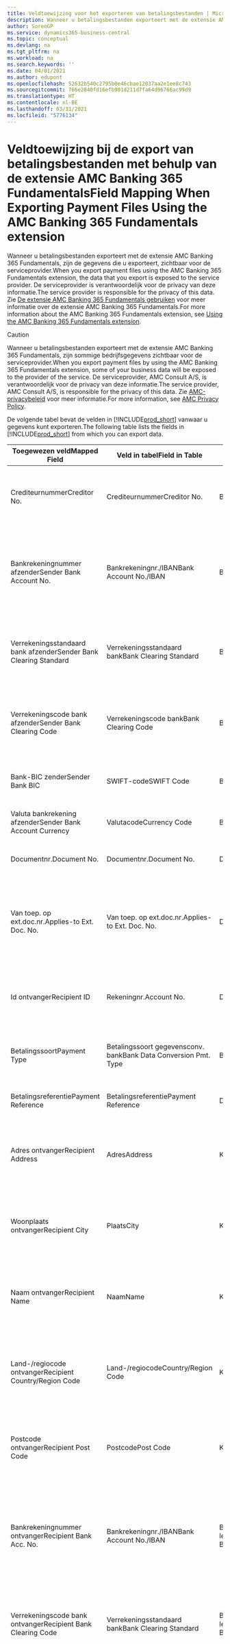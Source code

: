 ```yaml
---
title: Veldtoewijzing voor het exporteren van betalingsbestanden | Microsoft Docs
description: Wanneer u betalingsbestanden exporteert met de extensie AMC Banking 365 Fundamentals, zijn de gegevens die u exporteert, zichtbaar voor de serviceprovider.
author: SorenGP
ms.service: dynamics365-business-central
ms.topic: conceptual
ms.devlang: na
ms.tgt_pltfrm: na
ms.workload: na
ms.search.keywords: ''
ms.date: 04/01/2021
ms.author: edupont
ms.openlocfilehash: 52632b540c2795b0e46cbae12037aa2e1ee8c743
ms.sourcegitcommit: 766e2840fd16efb901d211d7fa64d96766ac99d9
ms.translationtype: HT
ms.contentlocale: nl-BE
ms.lasthandoff: 03/31/2021
ms.locfileid: "5776134"
---
```

# <a name="field-mapping-when-exporting-payment-files-using-the-amc-banking-365-fundamentals-extension"></a><span data-ttu-id="d331c-103">Veldtoewijzing bij de export van betalingsbestanden met behulp van de extensie AMC Banking 365 Fundamentals</span><span class="sxs-lookup"><span data-stu-id="d331c-103">Field Mapping When Exporting Payment Files Using the AMC Banking 365 Fundamentals extension</span></span>
<span data-ttu-id="d331c-104">Wanneer u betalingsbestanden exporteert met de extensie AMC Banking 365 Fundamentals, zijn de gegevens die u exporteert, zichtbaar voor de serviceprovider.</span><span class="sxs-lookup"><span data-stu-id="d331c-104">When you export payment files using the AMC Banking 365 Fundamentals extension, the data that you export is exposed to the service provider.</span></span> <span data-ttu-id="d331c-105">De serviceprovider is verantwoordelijk voor de privacy van deze informatie.</span><span class="sxs-lookup"><span data-stu-id="d331c-105">The service provider is responsible for the privacy of this data.</span></span> <span data-ttu-id="d331c-106">Zie [De extensie AMC Banking 365 Fundamentals gebruiken](ui-extensions-amc-banking.md) voor meer informatie over de extensie AMC Banking 365 Fundamentals.</span><span class="sxs-lookup"><span data-stu-id="d331c-106">For more information about the AMC Banking 365 Fundamentals extension, see [Using the AMC Banking 365 Fundamentals extension](ui-extensions-amc-banking.md).</span></span>  

> [!CAUTION]  
>  <span data-ttu-id="d331c-107">Wanneer u betalingsbestanden exporteert met de extensie AMC Banking 365 Fundamentals, zijn sommige bedrijfsgegevens zichtbaar voor de serviceprovider.</span><span class="sxs-lookup"><span data-stu-id="d331c-107">When you export payment files by using the AMC Banking 365 Fundamentals extension, some of your business data will be exposed to the provider of the service.</span></span> <span data-ttu-id="d331c-108">De serviceprovider, AMC Consult A/S, is verantwoordelijk voor de privacy van deze informatie.</span><span class="sxs-lookup"><span data-stu-id="d331c-108">The service provider, AMC Consult A/S, is responsible for the privacy of this data.</span></span> <span data-ttu-id="d331c-109">Zie [AMC-privacybeleid](https://go.microsoft.com/fwlink/?LinkId=510158) voor meer informatie.</span><span class="sxs-lookup"><span data-stu-id="d331c-109">For more information, see [AMC Privacy Policy](https://go.microsoft.com/fwlink/?LinkId=510158).</span></span>  

<span data-ttu-id="d331c-110">De volgende tabel bevat de velden in [!INCLUDE[prod_short](includes/prod_short.md)] vanwaar u gegevens kunt exporteren.</span><span class="sxs-lookup"><span data-stu-id="d331c-110">The following table lists the fields in [!INCLUDE[prod_short](includes/prod_short.md)] from which you can export data.</span></span>  

|<span data-ttu-id="d331c-111">Toegewezen veld</span><span class="sxs-lookup"><span data-stu-id="d331c-111">Mapped Field</span></span>|<span data-ttu-id="d331c-112">Veld in tabel</span><span class="sxs-lookup"><span data-stu-id="d331c-112">Field in Table</span></span>|<span data-ttu-id="d331c-113">Tafel</span><span class="sxs-lookup"><span data-stu-id="d331c-113">Table</span></span>|<span data-ttu-id="d331c-114">Omschrijving</span><span class="sxs-lookup"><span data-stu-id="d331c-114">Description</span></span>|  
|------------------|--------------------|-----------|---------------------------------------|  
|<span data-ttu-id="d331c-115">Crediteurnummer</span><span class="sxs-lookup"><span data-stu-id="d331c-115">Creditor No.</span></span>|<span data-ttu-id="d331c-116">Crediteurnummer</span><span class="sxs-lookup"><span data-stu-id="d331c-116">Creditor No.</span></span>|<span data-ttu-id="d331c-117">Bankrekening</span><span class="sxs-lookup"><span data-stu-id="d331c-117">Bank Account</span></span>|<span data-ttu-id="d331c-118">De identificatie die door uw bank aan uw bedrijf is toegewezen om betalingen te innen</span><span class="sxs-lookup"><span data-stu-id="d331c-118">The identifier assigned to your company by your bank to collect payments</span></span>|  
|<span data-ttu-id="d331c-119">Bankrekeningnummer afzender</span><span class="sxs-lookup"><span data-stu-id="d331c-119">Sender Bank Account No.</span></span>|<span data-ttu-id="d331c-120">Bankrekeningnr./IBAN</span><span class="sxs-lookup"><span data-stu-id="d331c-120">Bank Account No./IBAN</span></span>|<span data-ttu-id="d331c-121">Bankrekening</span><span class="sxs-lookup"><span data-stu-id="d331c-121">Bank Account</span></span>|<span data-ttu-id="d331c-122">Het bankrekeningnummer van uw bedrijf (IBAN of ander) dat is opgegeven op de bankrekeningkaart</span><span class="sxs-lookup"><span data-stu-id="d331c-122">Your company's bank account number (IBAN or other) that is specified on the bank account card</span></span>|  
|<span data-ttu-id="d331c-123">Verrekeningsstandaard bank afzender</span><span class="sxs-lookup"><span data-stu-id="d331c-123">Sender Bank Clearing Standard</span></span>|<span data-ttu-id="d331c-124">Verrekeningsstandaard bank</span><span class="sxs-lookup"><span data-stu-id="d331c-124">Bank Clearing Standard</span></span>|<span data-ttu-id="d331c-125">Bankrekening</span><span class="sxs-lookup"><span data-stu-id="d331c-125">Bank Account</span></span>|<span data-ttu-id="d331c-126">Het nationale banknamenregister dat voor de bankrekening van de afzender wordt gebruikt</span><span class="sxs-lookup"><span data-stu-id="d331c-126">The national bank names register used for the sender bank account</span></span>|  
|<span data-ttu-id="d331c-127">Verrekeningscode bank afzender</span><span class="sxs-lookup"><span data-stu-id="d331c-127">Sender Bank Clearing Code</span></span>|<span data-ttu-id="d331c-128">Verrekeningscode bank</span><span class="sxs-lookup"><span data-stu-id="d331c-128">Bank Clearing Code</span></span>|<span data-ttu-id="d331c-129">Bankrekening</span><span class="sxs-lookup"><span data-stu-id="d331c-129">Bank Account</span></span>|<span data-ttu-id="d331c-130">De identificatie van de bankrekening van de afzender met betrekking tot het gebruikte banknamenregister</span><span class="sxs-lookup"><span data-stu-id="d331c-130">The identifier of the sender's bank in relation to the bank names register used</span></span>|  
|<span data-ttu-id="d331c-131">Bank-BIC zender</span><span class="sxs-lookup"><span data-stu-id="d331c-131">Sender Bank BIC</span></span>|<span data-ttu-id="d331c-132">SWIFT-code</span><span class="sxs-lookup"><span data-stu-id="d331c-132">SWIFT Code</span></span>|<span data-ttu-id="d331c-133">Bankrekening</span><span class="sxs-lookup"><span data-stu-id="d331c-133">Bank Account</span></span>|<span data-ttu-id="d331c-134">De SWIFT-identificatie van de bankrekening van de afzender</span><span class="sxs-lookup"><span data-stu-id="d331c-134">The SWIFT identifier of the sender bank account</span></span>|  
|<span data-ttu-id="d331c-135">Valuta bankrekening afzender</span><span class="sxs-lookup"><span data-stu-id="d331c-135">Sender Bank Account Currency</span></span>|<span data-ttu-id="d331c-136">Valutacode</span><span class="sxs-lookup"><span data-stu-id="d331c-136">Currency Code</span></span>|<span data-ttu-id="d331c-137">Bankrekening</span><span class="sxs-lookup"><span data-stu-id="d331c-137">Bank Account</span></span>|<span data-ttu-id="d331c-138">Valutacode van de bankrekening afzender</span><span class="sxs-lookup"><span data-stu-id="d331c-138">The sender bank account Currency Code</span></span>|  
|<span data-ttu-id="d331c-139">Documentnr.</span><span class="sxs-lookup"><span data-stu-id="d331c-139">Document No.</span></span>|<span data-ttu-id="d331c-140">Documentnr.</span><span class="sxs-lookup"><span data-stu-id="d331c-140">Document No.</span></span>|<span data-ttu-id="d331c-141">Dagboekregel</span><span class="sxs-lookup"><span data-stu-id="d331c-141">General Journal Line</span></span>|<span data-ttu-id="d331c-142">Het documentnummer van de betalingsregel</span><span class="sxs-lookup"><span data-stu-id="d331c-142">The document number of the payment line</span></span>|  
|<span data-ttu-id="d331c-143">Van toep. op ext.doc.nr.</span><span class="sxs-lookup"><span data-stu-id="d331c-143">Applies-to Ext. Doc. No.</span></span>|<span data-ttu-id="d331c-144">Van toep. op ext.doc.nr.</span><span class="sxs-lookup"><span data-stu-id="d331c-144">Applies-to Ext. Doc. No.</span></span>|<span data-ttu-id="d331c-145">Dagboekregel</span><span class="sxs-lookup"><span data-stu-id="d331c-145">General Journal Line</span></span>|<span data-ttu-id="d331c-146">Het externe documentnummer van de factuur of creditnota waarmee de betalingsregel wordt vereffend</span><span class="sxs-lookup"><span data-stu-id="d331c-146">The external document number of the invoice or credit memo that the payment line is applied to</span></span>|  
|<span data-ttu-id="d331c-147">Id ontvanger</span><span class="sxs-lookup"><span data-stu-id="d331c-147">Recipient ID</span></span>|<span data-ttu-id="d331c-148">Rekeningnr.</span><span class="sxs-lookup"><span data-stu-id="d331c-148">Account No.</span></span>|<span data-ttu-id="d331c-149">Dagboekregel</span><span class="sxs-lookup"><span data-stu-id="d331c-149">General Journal Line</span></span>|<span data-ttu-id="d331c-150">Het klant- of leveranciersnummer dat wordt opgegeven op de betalingsregel</span><span class="sxs-lookup"><span data-stu-id="d331c-150">The customer or vendor number that is specified on the payment line</span></span>|  
|<span data-ttu-id="d331c-151">Betalingssoort</span><span class="sxs-lookup"><span data-stu-id="d331c-151">Payment Type</span></span>|<span data-ttu-id="d331c-152">Betalingssoort gegevensconv. bank</span><span class="sxs-lookup"><span data-stu-id="d331c-152">Bank Data Conversion Pmt. Type</span></span>|<span data-ttu-id="d331c-153">Betalingswijze</span><span class="sxs-lookup"><span data-stu-id="d331c-153">Payment Method</span></span>|<span data-ttu-id="d331c-154">Het soort bankoverboeking, bijvoorbeeld binnenlands of internationaal</span><span class="sxs-lookup"><span data-stu-id="d331c-154">The type of bank transfer, such as domestic or international</span></span>|  
|<span data-ttu-id="d331c-155">Betalingsreferentie</span><span class="sxs-lookup"><span data-stu-id="d331c-155">Payment Reference</span></span>|<span data-ttu-id="d331c-156">Betalingsreferentie</span><span class="sxs-lookup"><span data-stu-id="d331c-156">Payment Reference</span></span>|<span data-ttu-id="d331c-157">Dagboekregel</span><span class="sxs-lookup"><span data-stu-id="d331c-157">General Journal Line</span></span>|<span data-ttu-id="d331c-158">De betalingsverwijzing van de betalingsregel</span><span class="sxs-lookup"><span data-stu-id="d331c-158">The payment reference of the payment line</span></span>|  
|<span data-ttu-id="d331c-159">Adres ontvanger</span><span class="sxs-lookup"><span data-stu-id="d331c-159">Recipient Address</span></span>|<span data-ttu-id="d331c-160">Adres</span><span class="sxs-lookup"><span data-stu-id="d331c-160">Address</span></span>|<span data-ttu-id="d331c-161">Klant/Leverancier</span><span class="sxs-lookup"><span data-stu-id="d331c-161">Customer/Vendor</span></span>|<span data-ttu-id="d331c-162">Het adres van de ontvanger die wordt opgegeven op de klanten- of leverancierskaart</span><span class="sxs-lookup"><span data-stu-id="d331c-162">The recipient address that is specified on the customer or vendor card</span></span>|  
|<span data-ttu-id="d331c-163">Woonplaats ontvanger</span><span class="sxs-lookup"><span data-stu-id="d331c-163">Recipient City</span></span>|<span data-ttu-id="d331c-164">Plaats</span><span class="sxs-lookup"><span data-stu-id="d331c-164">City</span></span>|<span data-ttu-id="d331c-165">Klant/Leverancier</span><span class="sxs-lookup"><span data-stu-id="d331c-165">Customer/Vendor</span></span>|<span data-ttu-id="d331c-166">De woonplaats van de ontvanger die wordt opgegeven op de klanten- of leverancierskaart</span><span class="sxs-lookup"><span data-stu-id="d331c-166">The recipient city that is specified on the customer or vendor card</span></span>|  
|<span data-ttu-id="d331c-167">Naam ontvanger</span><span class="sxs-lookup"><span data-stu-id="d331c-167">Recipient Name</span></span>|<span data-ttu-id="d331c-168">Naam</span><span class="sxs-lookup"><span data-stu-id="d331c-168">Name</span></span>|<span data-ttu-id="d331c-169">Klant/Leverancier</span><span class="sxs-lookup"><span data-stu-id="d331c-169">Customer/Vendor</span></span>|<span data-ttu-id="d331c-170">De naam van de ontvanger die wordt opgegeven op de klanten- of leverancierskaart</span><span class="sxs-lookup"><span data-stu-id="d331c-170">The recipient name that is specified on the customer or vendor card</span></span>|  
|<span data-ttu-id="d331c-171">Land-/regiocode ontvanger</span><span class="sxs-lookup"><span data-stu-id="d331c-171">Recipient Country/Region Code</span></span>|<span data-ttu-id="d331c-172">Land-/regiocode</span><span class="sxs-lookup"><span data-stu-id="d331c-172">Country/Region Code</span></span>|<span data-ttu-id="d331c-173">Klant/Leverancier</span><span class="sxs-lookup"><span data-stu-id="d331c-173">Customer/Vendor</span></span>|<span data-ttu-id="d331c-174">De land-/regiocode van de ontvanger die wordt opgegeven op de klanten- of leverancierskaart</span><span class="sxs-lookup"><span data-stu-id="d331c-174">The recipient country/region code that is specified on the customer or vendor card</span></span>|  
|<span data-ttu-id="d331c-175">Postcode ontvanger</span><span class="sxs-lookup"><span data-stu-id="d331c-175">Recipient Post Code</span></span>|<span data-ttu-id="d331c-176">Postcode</span><span class="sxs-lookup"><span data-stu-id="d331c-176">Post Code</span></span>|<span data-ttu-id="d331c-177">Klant/Leverancier</span><span class="sxs-lookup"><span data-stu-id="d331c-177">Customer/Vendor</span></span>|<span data-ttu-id="d331c-178">De postcode van de ontvanger die wordt opgegeven op de klanten- of leverancierskaart</span><span class="sxs-lookup"><span data-stu-id="d331c-178">The recipient post code that is specified on the customer or vendor card</span></span>|  
|<span data-ttu-id="d331c-179">Bankrekeningnummer ontvanger</span><span class="sxs-lookup"><span data-stu-id="d331c-179">Recipient Bank Acc. No.</span></span>|<span data-ttu-id="d331c-180">Bankrekeningnr./IBAN</span><span class="sxs-lookup"><span data-stu-id="d331c-180">Bank Account No./IBAN</span></span>|<span data-ttu-id="d331c-181">Bankrekening klant/Bankrekening leverancier</span><span class="sxs-lookup"><span data-stu-id="d331c-181">Customer Bank Account/Vendor Bank Account</span></span>|<span data-ttu-id="d331c-182">Het nummer van de bankrekening (IBAN of ander) van de ontvanger dat is opgegeven op de bankrekeningkaart van de klant of leverancier</span><span class="sxs-lookup"><span data-stu-id="d331c-182">The recipient bank account number (IBAN or other) that is specified on the customer or vendor bank account card</span></span>|  
|<span data-ttu-id="d331c-183">Verrekeningscode bank ontvanger</span><span class="sxs-lookup"><span data-stu-id="d331c-183">Recipient Bank Clearing Code</span></span>|<span data-ttu-id="d331c-184">Verrekeningsstandaard bank</span><span class="sxs-lookup"><span data-stu-id="d331c-184">Bank Clearing Standard</span></span>|<span data-ttu-id="d331c-185">Bankrekening klant/Bankrekening leverancier</span><span class="sxs-lookup"><span data-stu-id="d331c-185">Customer Bank Account/Vendor Bank Account</span></span>|<span data-ttu-id="d331c-186">Het nationale banknamenregister dat voor de bankrekening van de ontvanger wordt gebruikt</span><span class="sxs-lookup"><span data-stu-id="d331c-186">The national bank names register used for the recipient bank account</span></span>|  
|<span data-ttu-id="d331c-187">Verrekeningsstand. bank ontvanger</span><span class="sxs-lookup"><span data-stu-id="d331c-187">Recipient Bank Clearing Std.</span></span>|<span data-ttu-id="d331c-188">Verrekeningscode bank</span><span class="sxs-lookup"><span data-stu-id="d331c-188">Bank Clearing Code</span></span>|<span data-ttu-id="d331c-189">Bankrekening klant/Bankrekening leverancier</span><span class="sxs-lookup"><span data-stu-id="d331c-189">Customer Bank Account/Vendor Bank Account</span></span>|<span data-ttu-id="d331c-190">De identificatie van de bankrekening van de ontvanger met betrekking tot het banknamenregister dat wordt gebruikt</span><span class="sxs-lookup"><span data-stu-id="d331c-190">The identifier of the recipient bank account in relation to the bank names register that is used</span></span>|  
|<span data-ttu-id="d331c-191">E-mailadres ontvanger</span><span class="sxs-lookup"><span data-stu-id="d331c-191">Recipient Email Address</span></span>|<span data-ttu-id="d331c-192">E-mail</span><span class="sxs-lookup"><span data-stu-id="d331c-192">E-Mail</span></span>|<span data-ttu-id="d331c-193">Klant/Leverancier</span><span class="sxs-lookup"><span data-stu-id="d331c-193">Customer/Vendor</span></span>|<span data-ttu-id="d331c-194">Het e-mailadres van de ontvanger</span><span class="sxs-lookup"><span data-stu-id="d331c-194">The email address of the recipient</span></span>|  
|<span data-ttu-id="d331c-195">Bericht aan ontvanger 1</span><span class="sxs-lookup"><span data-stu-id="d331c-195">Message To Recipient 1</span></span>|<span data-ttu-id="d331c-196">Bericht aan ontvanger</span><span class="sxs-lookup"><span data-stu-id="d331c-196">Message to Recipient</span></span>|<span data-ttu-id="d331c-197">Dagboekregel</span><span class="sxs-lookup"><span data-stu-id="d331c-197">General Journal Line</span></span>|<span data-ttu-id="d331c-198">Het bericht aan de ontvanger die is opgegeven op de betalingsregel</span><span class="sxs-lookup"><span data-stu-id="d331c-198">The message to recipient that is specified on the payment line</span></span>|  
|<span data-ttu-id="d331c-199">Bedrag</span><span class="sxs-lookup"><span data-stu-id="d331c-199">Amount</span></span>|<span data-ttu-id="d331c-200">Bedrag</span><span class="sxs-lookup"><span data-stu-id="d331c-200">Amount</span></span>|<span data-ttu-id="d331c-201">Dagboekregel</span><span class="sxs-lookup"><span data-stu-id="d331c-201">General Journal Line</span></span>|<span data-ttu-id="d331c-202">Het bedrag op de betalingsregel</span><span class="sxs-lookup"><span data-stu-id="d331c-202">The amount on the payment line</span></span>|  
|<span data-ttu-id="d331c-203">Valutacode</span><span class="sxs-lookup"><span data-stu-id="d331c-203">Currency Code</span></span>|<span data-ttu-id="d331c-204">Valutacode</span><span class="sxs-lookup"><span data-stu-id="d331c-204">Currency Code</span></span>|<span data-ttu-id="d331c-205">Dagboekregel</span><span class="sxs-lookup"><span data-stu-id="d331c-205">General Journal Line</span></span>|<span data-ttu-id="d331c-206">De valutacode op de betalingsregel</span><span class="sxs-lookup"><span data-stu-id="d331c-206">The currency code on the payment line</span></span>|  
|<span data-ttu-id="d331c-207">Overdrachtsdatum</span><span class="sxs-lookup"><span data-stu-id="d331c-207">Transfer Date</span></span>|<span data-ttu-id="d331c-208">Boekingsdatum</span><span class="sxs-lookup"><span data-stu-id="d331c-208">Posting Date</span></span>|<span data-ttu-id="d331c-209">Dagboekregel</span><span class="sxs-lookup"><span data-stu-id="d331c-209">General Journal Line</span></span>|<span data-ttu-id="d331c-210">De boekingsdatum van de betalingsregel</span><span class="sxs-lookup"><span data-stu-id="d331c-210">The posting date of the payment line</span></span>|  
|<span data-ttu-id="d331c-211">Factuurbedrag</span><span class="sxs-lookup"><span data-stu-id="d331c-211">Invoice Amount</span></span>|<span data-ttu-id="d331c-212">Oorspronkelijk bedrag</span><span class="sxs-lookup"><span data-stu-id="d331c-212">Original Amount</span></span>|<span data-ttu-id="d331c-213">Klantenpost/Leverancierspost</span><span class="sxs-lookup"><span data-stu-id="d331c-213">Customer/Vendor Ledger Entry</span></span>|<span data-ttu-id="d331c-214">Het bedrag op de post waarmee de betaling wordt vereffend</span><span class="sxs-lookup"><span data-stu-id="d331c-214">The amount on the entry that the payment is applied to</span></span>|  
|<span data-ttu-id="d331c-215">Factuurdatum</span><span class="sxs-lookup"><span data-stu-id="d331c-215">Invoice Date</span></span>|<span data-ttu-id="d331c-216">Documentdatum</span><span class="sxs-lookup"><span data-stu-id="d331c-216">Document Date</span></span>|<span data-ttu-id="d331c-217">Klantenpost/Leverancierspost</span><span class="sxs-lookup"><span data-stu-id="d331c-217">Customer/Vendor Ledger Entry</span></span>|<span data-ttu-id="d331c-218">De factuurdatum op de post waarmee de betaling wordt vereffend</span><span class="sxs-lookup"><span data-stu-id="d331c-218">The invoice date on the entry that the payment is applied to</span></span>|  
|<span data-ttu-id="d331c-219">Adres bank ontvanger</span><span class="sxs-lookup"><span data-stu-id="d331c-219">Recipient Bank Address</span></span>|<span data-ttu-id="d331c-220">Adres</span><span class="sxs-lookup"><span data-stu-id="d331c-220">Address</span></span>|<span data-ttu-id="d331c-221">Bankrekening klant/Bankrekening leverancier</span><span class="sxs-lookup"><span data-stu-id="d331c-221">Customer Bank Account/Vendor Bank Account</span></span>|<span data-ttu-id="d331c-222">Het adres van de bankrekening van de ontvanger dat is opgegeven op de bankrekeningkaart van de klant of leverancier</span><span class="sxs-lookup"><span data-stu-id="d331c-222">The recipient bank account address that is specified on the customer or vendor bank account card</span></span>|  
|<span data-ttu-id="d331c-223">Het adres van de bankrekening van de ontvanger dat is opgegeven op de bankrekeningkaart van de klant of leverancier</span><span class="sxs-lookup"><span data-stu-id="d331c-223">The recipient bank account address that is specified on the customer or vendor bank account card</span></span>|<span data-ttu-id="d331c-224">Plaats</span><span class="sxs-lookup"><span data-stu-id="d331c-224">City</span></span>|<span data-ttu-id="d331c-225">Bankrekening klant/Bankrekening leverancier</span><span class="sxs-lookup"><span data-stu-id="d331c-225">Customer Bank Account/Vendor Bank Account</span></span>|<span data-ttu-id="d331c-226">De plaats van de bankrekening van de ontvanger die is opgegeven op de bankrekeningkaart van de klant of leverancier</span><span class="sxs-lookup"><span data-stu-id="d331c-226">The recipient bank account city that is specified on the customer or vendor bank account card</span></span>|  
|<span data-ttu-id="d331c-227">Banknaam ontvanger</span><span class="sxs-lookup"><span data-stu-id="d331c-227">Recipient Bank Name</span></span>|<span data-ttu-id="d331c-228">Naam</span><span class="sxs-lookup"><span data-stu-id="d331c-228">Name</span></span>|<span data-ttu-id="d331c-229">Bankrekening klant/Bankrekening leverancier</span><span class="sxs-lookup"><span data-stu-id="d331c-229">Customer Bank Account/Vendor Bank Account</span></span>|<span data-ttu-id="d331c-230">De naam van de bankrekening van de ontvanger die is opgegeven op de bankrekeningkaart van de klant of leverancier</span><span class="sxs-lookup"><span data-stu-id="d331c-230">The recipient bank account name that is specified on the customer or vendor bank account card</span></span>|  
|<span data-ttu-id="d331c-231">Land/regio bank ontvanger</span><span class="sxs-lookup"><span data-stu-id="d331c-231">Recipient Bank Country/Region</span></span>|<span data-ttu-id="d331c-232">Land-/regiocode</span><span class="sxs-lookup"><span data-stu-id="d331c-232">Country/Region Code</span></span>|<span data-ttu-id="d331c-233">Bankrekening klant/Bankrekening leverancier</span><span class="sxs-lookup"><span data-stu-id="d331c-233">Customer Bank Account/Vendor Bank Account</span></span>|<span data-ttu-id="d331c-234">Het land/de regio van bankrekening van de ontvanger dat/die is opgegeven op de bankrekeningkaart van de klant of leverancier</span><span class="sxs-lookup"><span data-stu-id="d331c-234">The recipient bank account country/region that is specified on the customer or vendor bank account card</span></span>|  
|<span data-ttu-id="d331c-235">Postcode bank ontvanger</span><span class="sxs-lookup"><span data-stu-id="d331c-235">Recipient Bank Post Code</span></span>|<span data-ttu-id="d331c-236">Postcode</span><span class="sxs-lookup"><span data-stu-id="d331c-236">Post Code</span></span>|<span data-ttu-id="d331c-237">Bankrekening klant/Bankrekening leverancier</span><span class="sxs-lookup"><span data-stu-id="d331c-237">Customer Bank Account/Vendor Bank Account</span></span>|<span data-ttu-id="d331c-238">De postcode van de bankrekening van de ontvanger die is opgegeven op de bankrekeningkaart van de klant of leverancier</span><span class="sxs-lookup"><span data-stu-id="d331c-238">The recipient bank account post code that is specified on the customer or vendor bank account card</span></span>|  
|<span data-ttu-id="d331c-239">Adres bank afzender</span><span class="sxs-lookup"><span data-stu-id="d331c-239">Sender Bank Address</span></span>|<span data-ttu-id="d331c-240">Adres</span><span class="sxs-lookup"><span data-stu-id="d331c-240">Address</span></span>|<span data-ttu-id="d331c-241">Bankrekening</span><span class="sxs-lookup"><span data-stu-id="d331c-241">Bank Account</span></span>|<span data-ttu-id="d331c-242">Het adres van de bankrekening van de afzender dat is opgegeven op de bankrekeningkaart</span><span class="sxs-lookup"><span data-stu-id="d331c-242">The sender bank account address that is specified on the bank account card</span></span>|  
|<span data-ttu-id="d331c-243">Plaats bank afzender</span><span class="sxs-lookup"><span data-stu-id="d331c-243">Sender Bank City</span></span>|<span data-ttu-id="d331c-244">Plaats</span><span class="sxs-lookup"><span data-stu-id="d331c-244">City</span></span>|<span data-ttu-id="d331c-245">Bankrekening</span><span class="sxs-lookup"><span data-stu-id="d331c-245">Bank Account</span></span>|<span data-ttu-id="d331c-246">De plaats van de bankrekening van de afzender die is opgegeven op de bankrekeningkaart</span><span class="sxs-lookup"><span data-stu-id="d331c-246">The sender bank account city that is specified on the bank account card</span></span>|  
|<span data-ttu-id="d331c-247">Banknaam afzender</span><span class="sxs-lookup"><span data-stu-id="d331c-247">Sender Bank Name</span></span>|<span data-ttu-id="d331c-248">Naam</span><span class="sxs-lookup"><span data-stu-id="d331c-248">Name</span></span>|<span data-ttu-id="d331c-249">Bankrekening</span><span class="sxs-lookup"><span data-stu-id="d331c-249">Bank Account</span></span>|<span data-ttu-id="d331c-250">De naam van de bankrekening van de afzender die is opgegeven op de bankrekeningkaart</span><span class="sxs-lookup"><span data-stu-id="d331c-250">The sender bank account name that is specified on the bank account card</span></span>|  
|<span data-ttu-id="d331c-251">Land/regiocode bank afzender</span><span class="sxs-lookup"><span data-stu-id="d331c-251">Sender Bank Country/Region</span></span>|<span data-ttu-id="d331c-252">Land-/regiocode</span><span class="sxs-lookup"><span data-stu-id="d331c-252">Country/Region Code</span></span>|<span data-ttu-id="d331c-253">Bankrekening</span><span class="sxs-lookup"><span data-stu-id="d331c-253">Bank Account</span></span>|<span data-ttu-id="d331c-254">Het land/de regio van de bankrekening van de afzender dat/die is opgegeven op de bankrekeningkaart</span><span class="sxs-lookup"><span data-stu-id="d331c-254">The sender bank account country/region that is specified on the bank account card</span></span>|  
|<span data-ttu-id="d331c-255">Postcode bank afzender</span><span class="sxs-lookup"><span data-stu-id="d331c-255">Sender Bank Post Code</span></span>|<span data-ttu-id="d331c-256">Postcode</span><span class="sxs-lookup"><span data-stu-id="d331c-256">Post Code</span></span>|<span data-ttu-id="d331c-257">Bankrekening</span><span class="sxs-lookup"><span data-stu-id="d331c-257">Bank Account</span></span>|<span data-ttu-id="d331c-258">De postcode van de bankrekening van de afzender die is opgegeven op de bankrekeningkaart</span><span class="sxs-lookup"><span data-stu-id="d331c-258">The sender bank account post code that is specified on the bank account card</span></span>|  
|<span data-ttu-id="d331c-259">Algemeen dagboeksjabloon</span><span class="sxs-lookup"><span data-stu-id="d331c-259">General Journal Template</span></span>|<span data-ttu-id="d331c-260">Dagboeksjabloon</span><span class="sxs-lookup"><span data-stu-id="d331c-260">Journal Template Name</span></span>|<span data-ttu-id="d331c-261">Dagboekregel</span><span class="sxs-lookup"><span data-stu-id="d331c-261">General Journal Line</span></span>|<span data-ttu-id="d331c-262">De dagboeksjabloon die wordt gebruikt voor de betalingsregel</span><span class="sxs-lookup"><span data-stu-id="d331c-262">The general journal template that is used for the payment line</span></span>|  
|<span data-ttu-id="d331c-263">Batchnaam financieel dagboek</span><span class="sxs-lookup"><span data-stu-id="d331c-263">General Journal Batch Name</span></span>|<span data-ttu-id="d331c-264">Dagboekbatch</span><span class="sxs-lookup"><span data-stu-id="d331c-264">Journal Batch Name</span></span>|<span data-ttu-id="d331c-265">Dagboekregel</span><span class="sxs-lookup"><span data-stu-id="d331c-265">General Journal Line</span></span>|<span data-ttu-id="d331c-266">De dagboekbatchnaam die wordt gebruikt voor de betalingsregel</span><span class="sxs-lookup"><span data-stu-id="d331c-266">The general journal batch name that is used for the payment line</span></span>|  
|<span data-ttu-id="d331c-267">Banknaam afzender - Gegevensconv.</span><span class="sxs-lookup"><span data-stu-id="d331c-267">Sender Bank Name - Data Conv.</span></span>|<span data-ttu-id="d331c-268">Banknaam - Gegevensconversie</span><span class="sxs-lookup"><span data-stu-id="d331c-268">Bank Name – Data Conv.</span></span>|<span data-ttu-id="d331c-269">Bankrekening</span><span class="sxs-lookup"><span data-stu-id="d331c-269">Bank Account</span></span>|<span data-ttu-id="d331c-270">De naam van de bankrekening van de afzender die is aangevraagd door de extensie AMC Banking 365 Fundamentals en die wordt vermeld op de bankpas</span><span class="sxs-lookup"><span data-stu-id="d331c-270">The sender bank account name that is requested by the AMC Banking 365 Fundamentals extension and specified on the bank account card</span></span>|  

## <a name="see-also"></a><span data-ttu-id="d331c-271">Zie ook</span><span class="sxs-lookup"><span data-stu-id="d331c-271">See Also</span></span>  
[<span data-ttu-id="d331c-272">Gegevensuitwisseling instellen</span><span class="sxs-lookup"><span data-stu-id="d331c-272">Setting Up Data Exchange</span></span>](across-set-up-data-exchange.md)  
<span data-ttu-id="d331c-273">[Gegevens elektronisch uitwisselen](across-data-exchange.md)
[De extensie AMC Banking 365 Fundamentals gebruiken](ui-extensions-amc-banking.md) </span><span class="sxs-lookup"><span data-stu-id="d331c-273">[Exchanging Data Electronically](across-data-exchange.md)
[Using the AMC Banking 365 Fundamentals extension](ui-extensions-amc-banking.md) </span></span>  
[<span data-ttu-id="d331c-274">Betalingen doen met de extensie AMC Banking 365 Fundamentals of SEPA-kredietoverdracht</span><span class="sxs-lookup"><span data-stu-id="d331c-274">Make Payments with AMC Banking 365 Fundamentals extension or SEPA Credit Transfer</span></span>](finance-make-payments-with-bank-data-conversion-service-or-sepa-credit-transfer.md)   


[!INCLUDE[footer-include](includes/footer-banner.md)]
